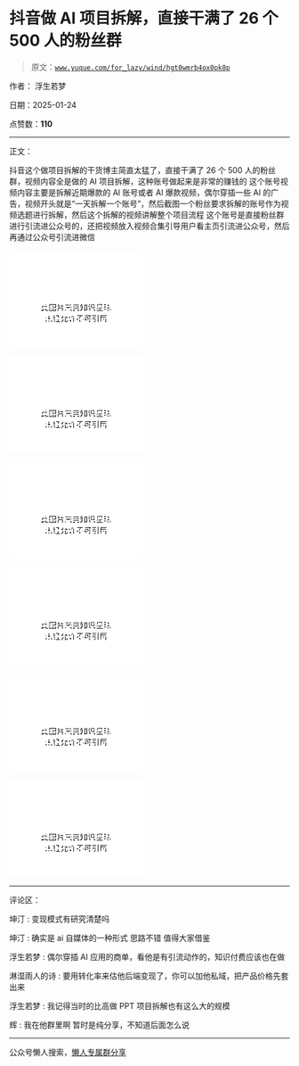 # 抖音做 AI 项目拆解，直接干满了 26 个 500 人的粉丝群

> 原文：[`www.yuque.com/for_lazy/wind/hgt0wmrb4ox0pk8p`](https://www.yuque.com/for_lazy/wind/hgt0wmrb4ox0pk8p)

作者： 浮生若梦

日期：2025-01-24

点赞数：**110**

* * *

正文：

抖音这个做项目拆解的干货博主简直太猛了，直接干满了 26 个 500 人的粉丝群，视频内容全是做的 AI 项目拆解，这种账号做起来是非常的赚钱的
这个账号视频内容主要是拆解近期爆款的 AI 账号或者 AI 爆款视频，偶尔穿插一些 AI 的广告，视频开头就是“一天拆解一个账号”，然后截图一个粉丝要求拆解的账号作为视频选题进行拆解，然后这个拆解的视频讲解整个项目流程
这个账号是直接粉丝群进行引流进公众号的，还把视频放入视频合集引导用户看主页引流进公众号，然后再通过公众号引流进微信

![](img/2c34665bad50186d18e54484dd9c0f45.png "None")

![](img/2770c8c794c97c69133db6bdb3404499.png "None")

![](img/6f312be7f8251fd0a635088d1a587425.png "None")

![](img/bf9f4ea58ba9ce12967984ec82ab92ef.png "None")

![](img/c87fcf774052866f3b96a68ce86da734.png "None")

![](img/0df5c181792f3b1ff1c01476bd9140e5.png "None")

* * *

评论区：

坤汀 : 变现模式有研究清楚吗

坤汀 : 确实是 ai 自媒体的一种形式 思路不错 值得大家借鉴

浮生若梦 : 偶尔穿插 AI 应用的商单，看他是有引流动作的，知识付费应该也在做

淋湿雨人的诗 : 要用转化率来估他后端变现了，你可以加他私域，把产品价格先套出来

浮生若梦 : 我记得当时的比高做 PPT 项目拆解也有这么大的规模

辉 : 我在他群里啊 暂时是纯分享，不知道后面怎么说

* * *

公众号懒人搜索，[懒人专属群分享](https://lazybook.fun/#/blog/group)